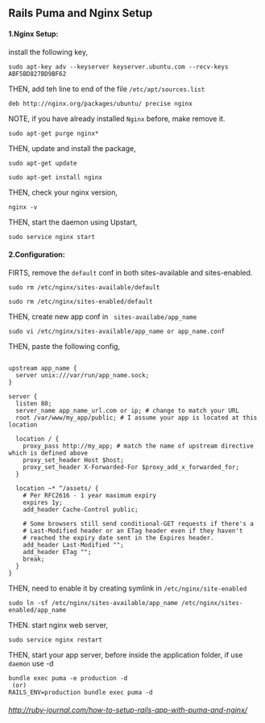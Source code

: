 ## Rails Puma and Nginx Setup
#### 1.Nginx Setup:

install the following key,
```
sudo apt-key adv --keyserver keyserver.ubuntu.com --recv-keys ABF5BD827BD9BF62
```
THEN, add teh line to end of the file ``/etc/apt/sources.list ``
```
deb http://nginx.org/packages/ubuntu/ precise nginx
```

NOTE, if you have already installed `` Nginx `` before, make remove it.
```
sudo apt-get purge nginx*
```
THEN, update and install the package,
```
sudo apt-get update

sudo apt-get install nginx
```
THEN, check your nginx version,
```
nginx -v
```

THEN, start the daemon using Upstart,
```
sudo service nginx start
```

#### 2.Configuration:

FIRTS, remove the `default` conf in both sites-available and sites-enabled.
```
sudo rm /etc/nginx/sites-available/default

sudo rm /etc/nginx/sites-enabled/default
```

THEN, create new app conf in ` sites-availabe/app_name`
```
sudo vi /etc/nginx/sites-available/app_name or app_name.conf
```

THEN, paste the following config,
```

upstream app_name {
  server unix:///var/run/app_name.sock;
}

server {
  listen 80;
  server_name app_name_url.com or ip; # change to match your URL
  root /var/www/my_app/public; # I assume your app is located at this location

  location / {
    proxy_pass http://my_app; # match the name of upstream directive which is defined above
    proxy_set_header Host $host;
    proxy_set_header X-Forwarded-For $proxy_add_x_forwarded_for;
  }

  location ~* ^/assets/ {
    # Per RFC2616 - 1 year maximum expiry
    expires 1y;
    add_header Cache-Control public;

    # Some browsers still send conditional-GET requests if there's a
    # Last-Modified header or an ETag header even if they haven't
    # reached the expiry date sent in the Expires header.
    add_header Last-Modified "";
    add_header ETag "";
    break;
  }
}
```

THEN, need to enable it by creating	symlink in `/etc/nginx/site-enabled`
```
sudo ln -sf /etc/nginx/sites-available/app_name /etc/nginx/sites-enabled/app_name
```
THEN. start nginx web server,
```
sudo service nginx restart
```

THEN, start your app server, before inside the application folder, if use `daemon` use -d 
```
bundle exec puma -e production -d 
 (or) 
RAILS_ENV=production bundle exec puma -d 
```

###### http://ruby-journal.com/how-to-setup-rails-app-with-puma-and-nginx/
